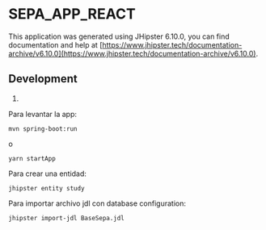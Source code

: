 # SEPA_APP_REACT

This application was generated using JHipster 6.10.0, you can find documentation and help at [https://www.jhipster.tech/documentation-archive/v6.10.0](https://www.jhipster.tech/documentation-archive/v6.10.0).

## Development

1.

Para levantar la app:

```
mvn spring-boot:run
```

o

```
yarn startApp
```

Para crear una entidad:

```
jhipster entity study
```

Para importar archivo jdl con database configuration:

```
jhipster import-jdl BaseSepa.jdl
```
